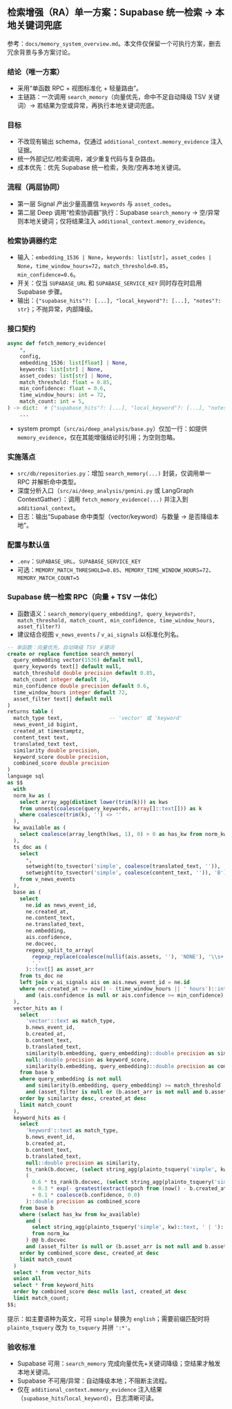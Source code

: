 ## 检索增强（RA）单一方案：Supabase 统一检索 → 本地关键词兜底

参考：`docs/memory_system_overview.md`。本文件仅保留一个可执行方案，删去冗余背景与多方案讨论。

### 结论（唯一方案）
- 采用“单函数 RPC + 视图标准化 + 轻量路由”。
- 主链路：一次调用 `search_memory`（向量优先，命中不足自动降级 TSV 关键词）→ 若结果为空或异常，再执行本地关键词兜底。

### 目标
- 不改现有输出 schema，仅通过 `additional_context.memory_evidence` 注入证据。
- 统一外部记忆/检索调用，减少重复代码与复杂路由。
- 成本优先：优先 Supabase 统一检索，失败/空再本地关键词。

### 流程（两层协同）
- 第一层 Signal 产出少量高置信 `keywords` 与 `asset_codes`。
- 第二层 Deep 调用“检索协调器”执行：Supabase `search_memory` → 空/异常则本地关键词；仅将结果注入 `additional_context.memory_evidence`。

### 检索协调器约定
- 输入：`embedding_1536 | None`，`keywords: list[str]`，`asset_codes | None`，`time_window_hours=72`，`match_threshold=0.85`，`min_confidence=0.6`。
- 开关：仅当 `SUPABASE_URL` 和 `SUPABASE_SERVICE_KEY` 同时存在时启用 Supabase 步骤。
- 输出：`{"supabase_hits"?: [...], "local_keyword"?: [...], "notes"?: str}`；不抛异常，内部降级。

### 接口契约
```python
async def fetch_memory_evidence(
    *,
    config,
    embedding_1536: list[float] | None,
    keywords: list[str] | None,
    asset_codes: list[str] | None,
    match_threshold: float = 0.85,
    min_confidence: float = 0.6,
    time_window_hours: int = 72,
    match_count: int = 5,
) -> dict:  # {"supabase_hits"?: [...], "local_keyword"?: [...], "notes"?: str}
    ...
```
- system prompt（`src/ai/deep_analysis/base.py`）仅加一行：如提供 `memory_evidence`，仅在其能增强结论时引用；为空则忽略。

### 实施落点
- `src/db/repositories.py`：增加 `search_memory(...)` 封装，仅调用单一 RPC 并解析命中类型。
- 深度分析入口（`src/ai/deep_analysis/gemini.py` 或 LangGraph ContextGather）：调用 `fetch_memory_evidence(...)` 并注入到 `additional_context`。
- 日志：输出“Supabase 命中类型（vector/keyword）与数量 → 是否降级本地”。

### 配置与默认值
- `.env`：`SUPABASE_URL`、`SUPABASE_SERVICE_KEY`
- 可选：`MEMORY_MATCH_THRESHOLD=0.85`、`MEMORY_TIME_WINDOW_HOURS=72`、`MEMORY_MATCH_COUNT=5`

### Supabase 统一检索 RPC（向量 + TSV 一体化）
- 函数语义：`search_memory(query_embedding?, query_keywords?, match_threshold, match_count, min_confidence, time_window_hours, asset_filter?)`
- 建议结合视图 `v_news_events` / `v_ai_signals` 以标准化列名。

```sql
-- 单函数：向量优先，自动降级 TSV 关键词
create or replace function search_memory(
  query_embedding vector(1536) default null,
  query_keywords text[] default null,
  match_threshold double precision default 0.85,
  match_count integer default 10,
  min_confidence double precision default 0.6,
  time_window_hours integer default 72,
  asset_filter text[] default null
)
returns table (
  match_type text,               -- 'vector' 或 'keyword'
  news_event_id bigint,
  created_at timestamptz,
  content_text text,
  translated_text text,
  similarity double precision,
  keyword_score double precision,
  combined_score double precision
)
language sql
as $$
  with
  norm_kw as (
    select array_agg(distinct lower(trim(k))) as kws
    from unnest(coalesce(query_keywords, array[]::text[])) as k
    where coalesce(trim(k), '') <> ''
  ),
  kw_available as (
    select coalesce(array_length(kws, 1), 0) > 0 as has_kw from norm_kw
  ),
  ts_doc as (
    select
      *,
      setweight(to_tsvector('simple', coalesce(translated_text, '')), 'A') ||
      setweight(to_tsvector('simple', coalesce(content_text, '')), 'B') as docvec
    from v_news_events
  ),
  base as (
    select
      ne.id as news_event_id,
      ne.created_at,
      ne.content_text,
      ne.translated_text,
      ne.embedding,
      ais.confidence,
      ne.docvec,
      regexp_split_to_array(
        regexp_replace(coalesce(nullif(ais.assets, ''), 'NONE'), '\\s+', '', 'g'),
        ','
      )::text[] as asset_arr
    from ts_doc ne
    left join v_ai_signals ais on ais.news_event_id = ne.id
    where ne.created_at >= now() - (time_window_hours || ' hours')::interval
      and (ais.confidence is null or ais.confidence >= min_confidence)
  ),
  vector_hits as (
    select
      'vector'::text as match_type,
      b.news_event_id,
      b.created_at,
      b.content_text,
      b.translated_text,
      similarity(b.embedding, query_embedding)::double precision as similarity,
      null::double precision as keyword_score,
      similarity(b.embedding, query_embedding)::double precision as combined_score
    from base b
    where query_embedding is not null
      and similarity(b.embedding, query_embedding) >= match_threshold
      and (asset_filter is null or (b.asset_arr is not null and b.asset_arr && asset_filter))
    order by similarity desc, created_at desc
    limit match_count
  ),
  keyword_hits as (
    select
      'keyword'::text as match_type,
      b.news_event_id,
      b.created_at,
      b.content_text,
      b.translated_text,
      null::double precision as similarity,
      ts_rank(b.docvec, (select string_agg(plainto_tsquery('simple', kw)::text, ' | ')::tsquery from norm_kw), 1) as keyword_score,
      (
        0.6 * ts_rank(b.docvec, (select string_agg(plainto_tsquery('simple', kw)::text, ' | ')::tsquery from norm_kw), 1)
        + 0.3 * exp(- greatest(extract(epoch from (now() - b.created_at)) / 3600.0, 0) / 48.0)
        + 0.1 * coalesce(b.confidence, 0.0)
      )::double precision as combined_score
    from base b
    where (select has_kw from kw_available)
      and (
        select string_agg(plainto_tsquery('simple', kw)::text, ' | ')::tsquery
        from norm_kw
      ) @@ b.docvec
      and (asset_filter is null or (b.asset_arr is not null and b.asset_arr && asset_filter))
    order by combined_score desc, created_at desc
    limit match_count
  )
  select * from vector_hits
  union all
  select * from keyword_hits
  order by combined_score desc nulls last, created_at desc
  limit match_count;
$$;
```

提示：如主要语种为英文，可将 `simple` 替换为 `english`；需要前缀匹配时将 `plainto_tsquery` 改为 `to_tsquery` 并拼 `':*'`。

### 验收标准
- Supabase 可用：`search_memory` 完成向量优先+关键词降级；空结果才触发本地关键词。
- Supabase 不可用/异常：自动降级本地；不阻断主流程。
- 仅在 `additional_context.memory_evidence` 注入结果（`supabase_hits`/`local_keyword`），日志清晰可读。
